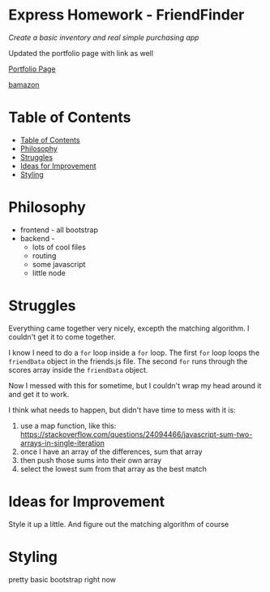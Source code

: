 # Express Homework - FriendFinder
*Create a basic inventory and real simple purchasing app*

Updated the portfolio page with link as well


[Portfolio Page][1]

[bamazon][2]

[1]: https://stetsonramey.github.io/Responsive-Portfolio/portfolio.html
[2]: https://github.com/StetsonRamey/bamazon


Table of Contents
=================
<!--ts-->
  * [Table of Contents](#table-of-contents)
  * [Philosophy](#philosophy)
  * [Struggles](#struggles)
  * [Ideas for Improvement](#ideas-for-improvement)
  * [Styling](#styling)
<!--te-->

  Philosophy
  ==========
  * frontend - all bootstrap
  * backend -
    * lots of cool files
    * routing
    * some javascript
    * little node


  Struggles
  =========
  Everything came together very nicely, excepth the matching algorithm.  I couldn't get it to come together.

  I know I need to do a `for` loop inside a `for` loop.  The first `for` loop loops the `friendData` object in the friends.js file.  The second `for` runs through the scores array inside the `friendData` object.  

  Now I messed with this for sometime, but I couldn't wrap my head around it and get it to work.  

  I think what needs to happen, but didn't have time to mess with it is: 

  1. use a map function, like this: https://stackoverflow.com/questions/24094466/javascript-sum-two-arrays-in-single-iteration
  2. once I have an array of the differences, sum that array
  3. then push those sums into their own array
  4. select the lowest sum from that array as the best match

  Ideas for Improvement
  =====================
  Style it up a little.  And figure out the matching algorithm of course

  Styling
  =======
  pretty basic bootstrap right now
